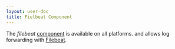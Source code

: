 ```yaml
---
layout: user-doc
title: Fielbeat Component
---
```


The _filebeat_ [component](./components.html) is available on all platforms.
and allows log forwarding with [Filebeat](https://www.elastic.co/products/beats/filebeat).

